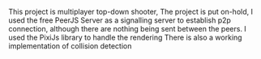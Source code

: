 This project is multiplayer top-down shooter, 
The project is put on-hold, I used the free PeerJS Server as a signalling server to establish p2p connection, although there are nothing being sent between the peers.
I used the PixiJs library to handle the rendering
There is also a working implementation of collision detection
